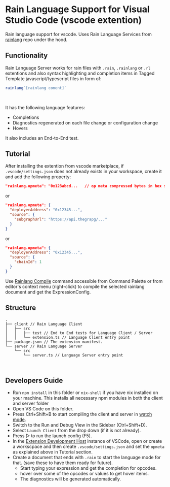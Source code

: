 # Rain Language Support for Visual Studio Code (vscode extention)

Rain language support for vscode. Uses Rain Language Services from [rainlang](https://github.com/rainprotocol/rainlang) repo under the hood.
<br>

## Functionality

Rain Language Server works for rain files with `.rain`, `.rainlang` or `.rl` extentions and also syntax highlighting and completion items in Tagged Template javascript/typescript files in form of:
```typescript
rainlang`[rainlang conent]`
```
<br>

It has the following language features:
- Completions
- Diagnostics regenerated on each file change or configuration change
- Hovers

It also includes an End-to-End test.
<br>

## Tutorial

After installing the extention from vscode marketplace, if `.vscode/settings.json` does not already exists in your workspace, create it and add the following property:
```json
"rainlang.opmeta": "0x123abcd...   // op meta compressed bytes in hex string"
```
or
```json
"rainlang.opmeta": {
  "deployerAddress": "0x12345...",
  "source": {
    "subgraphUrl": "https://api.thegrapg/..." 
  }
}
``` 
or
```json
"rainlang.opmeta": {
  "deployerAddress": "0x12345...",
  "source": {
    "chainId": 1
  }
}
```

Use [Rainlang Compile]() command accessible from Command Palette or from editor's context menu (right-click) to compile the selected rainlang document and get the ExpressionConfig.
<br>

## Structure

```
.
├── client // Rain Language Client
│   ├── src
│   │   ├── test // End to End tests for Language Client / Server
│   │   └── extension.ts // Language Client entry point
├── package.json // The extension manifest.
└── server // Rain Language Server
    └── src
        └── server.ts // Language Server entry point
```
<br>

## Developers Guide

- Run `npm install` in this folder or `nix-shell` if you have nix installed on your machine. This installs all necessary npm modules in both the client and server folder
- Open VS Code on this folder.
- Press Ctrl+Shift+B to start compiling the client and server in [watch mode](https://code.visualstudio.com/docs/editor/tasks#:~:text=The%20first%20entry%20executes,the%20HelloWorld.js%20file.).
- Switch to the Run and Debug View in the Sidebar (Ctrl+Shift+D).
- Select `Launch Client` from the drop down (if it is not already).
- Press ▷ to run the launch config (F5).
- In the [Extension Development Host](https://code.visualstudio.com/api/get-started/your-first-extension#:~:text=Then%2C%20inside%20the%20editor%2C%20press%20F5.%20This%20will%20compile%20and%20run%20the%20extension%20in%20a%20new%20Extension%20Development%20Host%20window.) instance of VSCode, open or create a workscpace and then create `.vscode/settings.json` and set the `opmeta` as explained above in Tutorial section.
- Create a document that ends with `.rain` to start the language mode for that. (save these to have them ready for future).
  - Start typing your expression and get the completion for opcodes.
  - hover over some of the opcodes or values to get hover items.
  - The diagnostics will be generated automatically.
